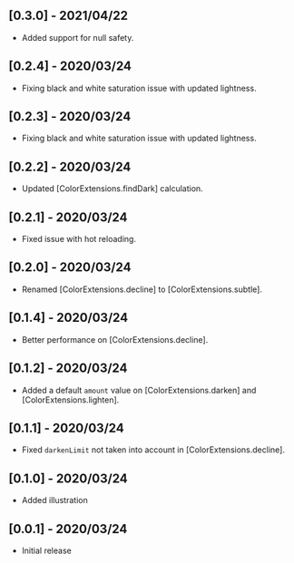 ## [0.3.0] - 2021/04/22

* Added support for null safety.

## [0.2.4] - 2020/03/24

* Fixing black and white saturation issue with updated lightness.

## [0.2.3] - 2020/03/24

* Fixing black and white saturation issue with updated lightness.

## [0.2.2] - 2020/03/24

* Updated [ColorExtensions.findDark] calculation.

## [0.2.1] - 2020/03/24

* Fixed issue with hot reloading.

## [0.2.0] - 2020/03/24

* Renamed [ColorExtensions.decline] to [ColorExtensions.subtle].

## [0.1.4] - 2020/03/24

* Better performance on [ColorExtensions.decline].

## [0.1.2] - 2020/03/24

* Added a default `amount` value on [ColorExtensions.darken] and [ColorExtensions.lighten].

## [0.1.1] - 2020/03/24

* Fixed `darkenLimit` not taken into account in [ColorExtensions.decline].

## [0.1.0] - 2020/03/24

* Added illustration

## [0.0.1] - 2020/03/24

* Initial release
